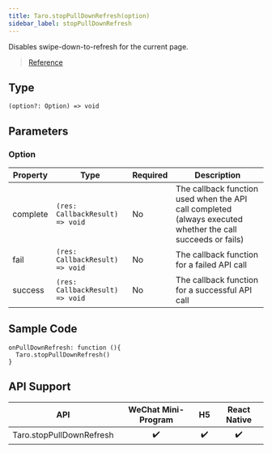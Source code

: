 ```yaml
---
title: Taro.stopPullDownRefresh(option)
sidebar_label: stopPullDownRefresh
---
```


Disables swipe-down-to-refresh for the current page.

> [Reference](https://developers.weixin.qq.com/miniprogram/dev/api/ui/pull-down-refresh/wx.stopPullDownRefresh.html)

## Type

```tsx
(option?: Option) => void
```

## Parameters

### Option

<table>
  <thead>
    <tr>
      <th>Property</th>
      <th>Type</th>
      <th style={{ textAlign: "center"}}>Required</th>
      <th>Description</th>
    </tr>
  </thead>
  <tbody>
    <tr>
      <td>complete</td>
      <td><code>(res: CallbackResult) =&gt; void</code></td>
      <td style={{ textAlign: "center"}}>No</td>
      <td>The callback function used when the API call completed (always executed whether the call succeeds or fails)</td>
    </tr>
    <tr>
      <td>fail</td>
      <td><code>(res: CallbackResult) =&gt; void</code></td>
      <td style={{ textAlign: "center"}}>No</td>
      <td>The callback function for a failed API call</td>
    </tr>
    <tr>
      <td>success</td>
      <td><code>(res: CallbackResult) =&gt; void</code></td>
      <td style={{ textAlign: "center"}}>No</td>
      <td>The callback function for a successful API call</td>
    </tr>
  </tbody>
</table>

## Sample Code

```tsx
onPullDownRefresh: function (){
  Taro.stopPullDownRefresh()
}
```

## API Support

|           API            | WeChat Mini-Program | H5 | React Native |
|:------------------------:|:-------------------:|:--:|:------------:|
| Taro.stopPullDownRefresh |         ✔️          | ✔️ |      ✔️      |
